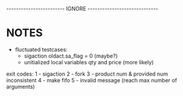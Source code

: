 
------------------------ IGNORE -----------------------------
# NOTES 
- fluctuated testcases:
    - sigaction oldact.sa_flag = 0 (maybe?)
    - unitialized local variables qty and price (more likely)

exit codes:
1 - sigaction
2 - fork
3 - product num & provided num inconsistent
4 - make fifo
5 - invalid message (reach max number of arguments)